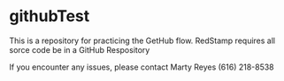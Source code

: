 # githubTest
This is a repository for practicing the GetHub flow.
RedStamp requires all sorce code be in a GitHub Respository

If you encounter any issues, please contact Marty Reyes (616) 218-8538

